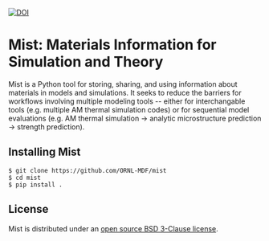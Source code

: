 [![DOI](https://zenodo.org/badge/771682646.svg)](https://zenodo.org/doi/10.5281/zenodo.10815290)
# Mist: Materials Information for Simulation and Theory
Mist is a Python tool for storing, sharing, and using information about materials in models and simulations. It seeks to reduce the barriers for workflows involving multiple modeling tools -- either for interchangable tools (e.g. multiple AM thermal simulation codes) or for sequential model evaluations (e.g. AM thermal simulation -> analytic microstructure prediction -> strength prediction).

## Installing Mist
```
$ git clone https://github.com/ORNL-MDF/mist
$ cd mist
$ pip install .
```

## License

Mist is distributed under an [open source BSD 3-Clause license](LICENSE.md).
